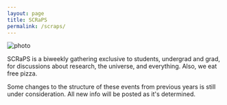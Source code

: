 ```yaml
---
layout: page
title: SCRaPS
permalink: /scraps/
---
```


![photo](https://pbs.twimg.com/profile_banners/1931116441/1503791348/1500x500)

SCRaPS is a biweekly gathering exclusive to students, undergrad and grad, for discussions about research, the universe, and everything. Also, we eat free pizza.

Some changes to the structure of these events from previous years is still under consideration. All new info will be posted as it's determined.
